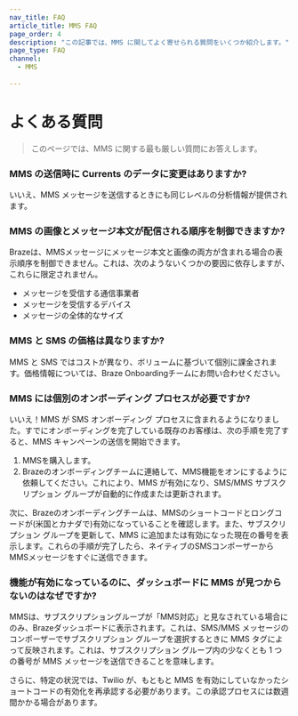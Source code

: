 ```yaml
---
nav_title: FAQ
article_title: MMS FAQ
page_order: 4
description: "この記事では、MMS に関してよく寄せられる質問をいくつか紹介します。"
page_type: FAQ
channel:
  - MMS
  
---
```


# よくある質問

> このページでは、MMS に関する最も厳しい質問にお答えします。

### MMS の送信時に Currents のデータに変更はありますか?

いいえ、MMS メッセージを送信するときにも同じレベルの分析情報が提供されます。

### MMS の画像とメッセージ本文が配信される順序を制御できますか?

Brazeは、MMSメッセージにメッセージ本文と画像の両方が含まれる場合の表示順序を制御できません。これは、次のようないくつかの要因に依存しますが、これらに限定されません。

- メッセージを受信する通信事業者
- メッセージを受信するデバイス
- メッセージの全体的なサイズ

### MMS と SMS の価格は異なりますか?

MMS と SMS ではコストが異なり、ボリュームに基づいて個別に課金されます。価格情報については、Braze Onboardingチームにお問い合わせください。

### MMS には個別のオンボーディング プロセスが必要ですか?

いいえ！MMS が SMS オンボーディング プロセスに含まれるようになりました。すでにオンボーディングを完了している既存のお客様は、次の手順を完了すると、MMS キャンペーンの送信を開始できます。

1. MMSを購入します。
2. Brazeのオンボーディングチームに連絡して、MMS機能をオンにするように依頼してください。これにより、MMS が有効になり、SMS/MMS サブスクリプション グループが自動的に作成または更新されます。

次に、Brazeのオンボーディングチームは、MMSのショートコードとロングコードが(米国とカナダで)有効になっていることを確認します。また、サブスクリプション グループを更新して、MMS に追加または有効になった現在の番号を表示します。これらの手順が完了したら、ネイティブのSMSコンポーザーからMMSメッセージをすぐに送信できます。

### 機能が有効になっているのに、ダッシュボードに MMS が見つからないのはなぜですか?

MMSは、サブスクリプショングループが「MMS対応」と見なされている場合にのみ、Brazeダッシュボードに表示されます。これは、SMS/MMS メッセージのコンポーザーでサブスクリプション グループを選択するときに MMS タグによって反映されます。これは、サブスクリプション グループ内の少なくとも 1 つの番号が MMS メッセージを送信できることを意味します。

さらに、特定の状況では、Twilio が、もともと MMS を有効にしていなかったショートコードの有効化を再承認する必要があります。この承認プロセスには数週間かかる場合があります。

